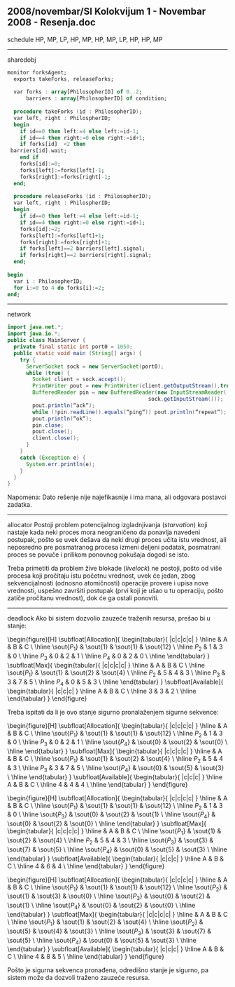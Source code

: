 2008/novembar/SI Kolokvijum 1 - Novembar 2008 - Resenja.doc
--------------------------------------------------------------------------------
schedule
HP, MP, LP, HP, MP, HP, MP, LP, HP, HP, MP 

--------------------------------------------------------------------------------
sharedobj
```ada
monitor forksAgent; 
  exports takeForks, releaseForks; 
 
  var forks : array[PhilosopherID] of 0..2; 
      barriers : array[PhilosopherID] of condition; 
 
  procedure takeForks (id : PhilosopherID); 
  var left, right : PhilospherID; 
  begin 
    if id==0 then left:=4 else left:=id-1; 
    if id==4 then right:=0 else right:=id+1; 
    if forks[id]  <2 then  
 barriers[id].wait; 
    end if 
    forks[id]:=0; 
    forks[left]:=forks[left]-1; 
    forks[right]:=forks[right]-1; 
  end; 
 
  procedure releaseForks (id : PhilosopherID); 
  var left, right : PhilospherID; 
  begin 
    if id==0 then left:=4 else left:=id-1; 
    if id==4 then right:=0 else right:=id+1; 
    forks[id]:=2; 
    forks[left]:=forks[left]+1; 
    forks[right]:=forks[right]+1; 
    if forks[left]==2 barriers[left].signal; 
    if forks[right]==2 barriers[right].signal; 
  end; 
 
begin 
  var i : PhilosopherID; 
  for i:=0 to 4 do forks[i]:=2; 
end; 
```

--------------------------------------------------------------------------------
network
```java
import java.net.*; 
import java.io.*; 
public class MainServer { 
  private final static int port0 = 1050; 
  public static void main (String[] args) { 
    try { 
      ServerSocket sock = new ServerSocket(port0); 
      while (true) { 
        Socket client = sock.accept(); 
        PrintWriter pout = new PrintWriter(client.getOutputStream(),true); 
        BufferedReader pin = new BufferedReader(new InputStreamReader( 
                                             sock.getInputStream())); 
        pout.println(“ack“); 
        while (!pin.readLine().equals(“ping“)) pout.println(“repeat“); 
        pout.println(“ok“); 
        pin.close; 
        pout.close(); 
        client.close(); 
      } 
    } 
    catch (Exception e) { 
      System.err.println(e); 
    } 
  }   
} 
```
Napomena:  Dato  rešenje  nije  najefikasnije  i  ima  mana,  ali  odgovara  postavci  zadatka. 

--------------------------------------------------------------------------------
allocator
Postoji  problem potencijalnog izgladnjivanja  (*starvation*)  koji  nastaje  kada  neki  proces  mora  neograničeno da ponavlja navedeni postupak, pošto se uvek dešava da neki drugi proces učita istu  vrednost,  ali  neposredno  pre  posmatranog  procesa  izmeni  deljeni  podatak,  posmatrani proces se povuče i prilikom ponovnog pokušaja dogodi se isto. 

Treba primetiti da problem žive blokade (*livelock*)  ne  postoji,  pošto  od  više  procesa  koji  pročitaju istu početnu vrednost, uvek će jedan, zbog sekvencijalnosti (odnosno atomičnosti) operacije  provere  i  upisa  nove  vrednosti,   uspešno  završiti  postupak (prvi koji  je  ušao  u  tu  operaciju, pošto zatiče pročitanu vrednost), dok će ga ostali ponoviti. 

--------------------------------------------------------------------------------
deadlock
Ako bi sistem dozvolio zauzeće traženih resursa, prešao bi u stanje: 

\begin{figure}[H]
\subfloat[Allocation]{
\begin{tabular}{ |c|c|c|c| }
\hline
   & A & B & C \\
\hline
\sout{$P_1$} & \sout{1} & \sout{1} & \sout{12} \\
\hline
$P_2$ & 1 & 3 & 0 \\
\hline
$P_3$ & 0 & 2 & 1 \\
\hline
$P_4$ & 0 & 2 & 0 \\
\hline
\end{tabular}
}
\subfloat[Max]{
\begin{tabular}{ |c|c|c|c| }
\hline
   & A & B & C \\
\hline
\sout{$P_1$} & \sout{1} & \sout{2} & \sout{4} \\
\hline
$P_2$ & 5 & 4 & 3 \\
\hline
$P_3$ & 3 & 7 & 5 \\
\hline
$P_4$ & 0 & 5 & 3 \\
\hline
\end{tabular}
}
\subfloat[Available]{
\begin{tabular}{ |c|c|c| }
\hline
A & B & C \\
\hline
3 & 3 & 2 \\
\hline
\end{tabular}
}
\end{figure}

Treba ispitati da li je ovo stanje sigurno pronalaženjem sigurne sekvence: 

\begin{figure}[H]
\subfloat[Allocation]{
\begin{tabular}{ |c|c|c|c| }
\hline
   & A & B & C \\
\hline
\sout{$P_1$} & \sout{1} & \sout{1} & \sout{12} \\
\hline
$P_2$ & 1 & 3 & 0 \\
\hline
$P_3$ & 0 & 2 & 1 \\
\hline
\sout{$P_4$} & \sout{0} & \sout{2} & \sout{0} \\
\hline
\end{tabular}
}
\subfloat[Max]{
\begin{tabular}{ |c|c|c|c| }
\hline
   & A & B & C \\
\hline
\sout{$P_1$} & \sout{1} & \sout{2} & \sout{4} \\
\hline
$P_2$ & 5 & 4 & 3 \\
\hline
$P_3$ & 3 & 7 & 5 \\
\hline
\sout{$P_4$} & \sout{0} & \sout{5} & \sout{3} \\
\hline
\end{tabular}
}
\subfloat[Available]{
\begin{tabular}{ |c|c|c| }
\hline
A & B & C \\
\hline
4 & 4 & 4 \\
\hline
\end{tabular}
}
\end{figure}

\begin{figure}[H]
\subfloat[Allocation]{
\begin{tabular}{ |c|c|c|c| }
\hline
   & A & B & C \\
\hline
\sout{$P_1$} & \sout{1} & \sout{1} & \sout{12} \\
\hline
$P_2$ & 1 & 3 & 0 \\
\hline
\sout{$P_3$} & \sout{0} & \sout{2} & \sout{1} \\
\hline
\sout{$P_4$} & \sout{0} & \sout{2} & \sout{0} \\
\hline
\end{tabular}
}
\subfloat[Max]{
\begin{tabular}{ |c|c|c|c| }
\hline
   & A & B & C \\
\hline
\sout{$P_1$} & \sout{1} & \sout{2} & \sout{4} \\
\hline
$P_2$ & 5 & 4 & 3 \\
\hline
\sout{$P_3$} & \sout{3} & \sout{7} & \sout{5} \\
\hline
\sout{$P_4$} & \sout{0} & \sout{5} & \sout{3} \\
\hline
\end{tabular}
}
\subfloat[Available]{
\begin{tabular}{ |c|c|c| }
\hline
A & B & C \\
\hline
4 & 6 & 4 \\
\hline
\end{tabular}
}
\end{figure}

\begin{figure}[H]
\subfloat[Allocation]{
\begin{tabular}{ |c|c|c|c| }
\hline
   & A & B & C \\
\hline
\sout{$P_1$} & \sout{1} & \sout{1} & \sout{12} \\
\hline
\sout{$P_2$} & \sout{1} & \sout{3} & \sout{0} \\
\hline
\sout{$P_3$} & \sout{0} & \sout{2} & \sout{1} \\
\hline
\sout{$P_4$} & \sout{0} & \sout{2} & \sout{0} \\
\hline
\end{tabular}
}
\subfloat[Max]{
\begin{tabular}{ |c|c|c|c| }
\hline
   & A & B & C \\
\hline
\sout{$P_1$} & \sout{1} & \sout{2} & \sout{4} \\
\hline
\sout{$P_2$} & \sout{5} & \sout{4} & \sout{3} \\
\hline
\sout{$P_3$} & \sout{3} & \sout{7} & \sout{5} \\
\hline
\sout{$P_4$} & \sout{0} & \sout{5} & \sout{3} \\
\hline
\end{tabular}
}
\subfloat[Available]{
\begin{tabular}{ |c|c|c| }
\hline
A & B & C \\
\hline
4 & 8 & 5 \\
\hline
\end{tabular}
}
\end{figure}

Pošto je sigurna sekvenca pronađena, odredišno stanje je sigurno, pa sistem može da dozvoli traženo zauzeće resursa. 
